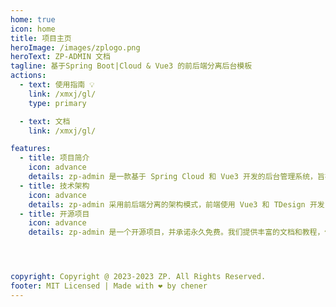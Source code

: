 ```yaml
---
home: true
icon: home
title: 项目主页
heroImage: /images/zplogo.png
heroText: ZP-ADMIN 文档
tagline: 基于Spring Boot|Cloud & Vue3 的前后端分离后台模板
actions:
  - text: 使用指南 💡
    link: /xmxj/gl/
    type: primary

  - text: 文档
    link: /xmxj/gl/

features:
  - title: 项目简介
    icon: advance
    details: zp-admin 是一款基于 Spring Cloud 和 Vue3 开发的后台管理系统，旨在为企业提供可定制的高效管理系统模板，后期还将增加更多功能。 
  - title: 技术架构
    icon: advance
    details: zp-admin 采用前后端分离的架构模式，前端使用 Vue3 和 TDesign 开发，后端使用 Spring Cloud 技术栈。前端具有良好的交互性和响应式设计，后端具备高可用性和可扩展性。
  - title: 开源项目
    icon: advance
    details: zp-admin 是一个开源项目，并承诺永久免费。我们提供丰富的文档和教程，便于二次开发和维护。不论您是开发者还是学生，都可以轻松地在 zp-admin 基础上进行开发。欢迎大家参与到开发中来，一起完善它。




copyright: Copyright @ 2023-2023 ZP. All Rights Reserved.
footer: MIT Licensed | Made with ❤️ by chener
---
```

